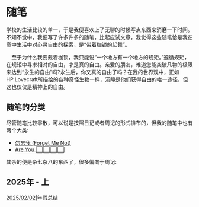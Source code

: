 # 随笔
<p class='ins'>学校的生活比较的单一，于是我便喜欢上了无聊的时候写点东西来消磨一下时间。不知不觉中，我便写了许多许多的随笔，比起应试文章，我觉得这些随笔恰是我在高中生活中对心灵自由的探索，是“带着枷锁的起舞”。</p>
<p class='ps' style='text-indent:1em;'>至于为什么我要戴着枷锁，我只能说“一个地方有一个地方的规矩。”遵循规矩，在规矩中寻求相对的自由，才是真的自由。亲爱的朋友，难道您能突破凡物的极限来达到“永生的自由”吗?永生后，你又真的自由了吗？在我的世界观中，正如HP.Lovecraft所描绘的各种奇怪生物一样，沉睡是他们获得自由的唯一途径，但这也仅仅是精神上的自由。</p>

## 随笔的分类
<p class='ins'>尽管随笔比较零散，可以说是按照日记或者周记的形式排布的，但我的随笔中也有两个大类:</p>

- [勿忘我 (Forget Me Not)](./forget_me_not)
- [Are You ⬜⬜⬜⬜](./are_you_____)

<p class='ins'>其余的便是杂七杂八的东西了，很多偏向于周记:</p>

## 2025年 - 上
[2025/02/02](./lunaryear_summary_2025.md)|<span class='hl'>年假总结</span>